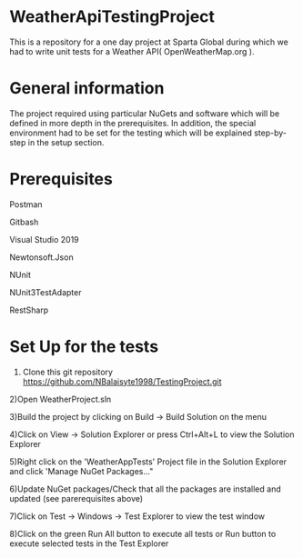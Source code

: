 # WeatherApiTestingProject
This is a repository for a one day project at Sparta Global during which we had to write unit tests for a Weather API( OpenWeatherMap.org   ).


# General information
The project required using particular NuGets and software which will be defined in more depth in the prerequisites. In addition, the special environment had to be set for the testing which will be explained step-by-step in the setup section.


# Prerequisites
Postman

Gitbash 

Visual Studio 2019

Newtonsoft.Json

NUnit

NUnit3TestAdapter 

RestSharp


# Set Up for the tests

1) Clone this git repository https://github.com/NBalaisyte1998/TestingProject.git 

2)Open WeatherProject.sln

3)Build the project by clicking on Build -> Build Solution on the menu

4)Click on View -> Solution Explorer or press Ctrl+Alt+L to view the Solution Explorer

5)Right click on the 'WeatherAppTests' Project file in the Solution Explorer and click 'Manage NuGet Packages..."

6)Update NuGet packages/Check that all the packages are installed and updated (see parerequisites above)

7)Click on Test -> Windows -> Test Explorer to view the test window

8)Click on the green Run All button to execute all tests or Run button to execute selected tests in the Test Explorer
